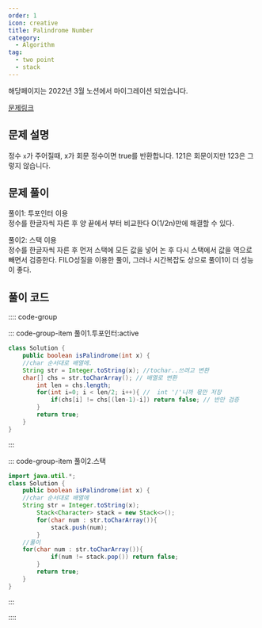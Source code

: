 ```yaml
---
order: 1
icon: creative
title: Palindrome Number
category:
  - Algorithm
tag:
  - two point
  - stack
---
```


해당페이지는 2022년 3월 노션에서 마이그레이션 되었습니다.

[문제링크](https://leetcode.com/problems/palindrome-number/)

## 문제 설명

정수 `x`가 주어질때, x가 회문 정수이면 true를 반환합니다. 121은 회문이지만 123은 그렇지 않습니다.

## 문제 풀이

풀이1: 투포인터 이용  
정수를 한글자씩 자른 후 양 끝에서 부터 비교한다 O(1/2n)만에 해결할 수 있다.

풀이2: 스택 이용  
정수를 한글자씩 자른 후 먼저 스택에 모든 값을 넣어 논 후 다시 스택에서 값을 역으로 빼면서 검증한다. FILO성질을 이용한 풀이, 그러나 시간복잡도 상으로 풀이1이 더 성능이 좋다.

## 풀이 코드

:::: code-group

::: code-group-item 풀이1.투포인터:active

```java
class Solution {
    public boolean isPalindrome(int x) {
    //char 순서대로 배열에.
    String str = Integer.toString(x); //tochar..쓰려고 변환
    char[] chs = str.toCharArray(); // 배열로 변환
		int len = chs.length;
		for(int i=0; i < len/2; i++){ //  int '/'니까 몫만 저장
			if(chs[i] != chs[(len-1)-i]) return false; // 반만 검증
		}
        return true;
    }
}
```

:::

::: code-group-item 풀이2.스택

```java
import java.util.*;
class Solution {
    public boolean isPalindrome(int x) {
    //char 순서대로 배열에
    String str = Integer.toString(x);
		Stack<Character> stack = new Stack<>();
		for(char num : str.toCharArray()){
			stack.push(num);
		}
    //풀이
    for(char num : str.toCharArray()){
			if(num != stack.pop()) return false;
		}
        return true;
    }
}
```

:::

::::
